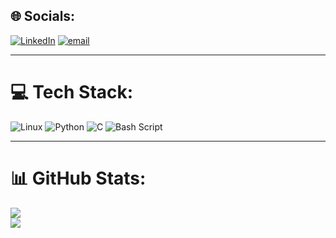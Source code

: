 
## 🌐 Socials:
[![LinkedIn](https://custom-icon-badges.demolab.com/badge/LinkedIn-0A66C2?logo=linkedin-white&logoColor=fff)](https://www.linkedin.com/in/omkar-bhat/)
[![email](https://img.shields.io/badge/Email-D14836?logo=gmail&logoColor=white)](mailto:omkarbhat2003@gmail.com) 


---
# 💻 Tech Stack:
![Linux](https://img.shields.io/badge/Linux-white?style=for-the-badge&logo=Linux&color=black) ![Python](https://img.shields.io/badge/Python-white?style=for-the-badge&logo=Python&color=%23000000) ![C](https://img.shields.io/badge/C%20language-white?style=for-the-badge&logo=C&color=%23000000)
 ![Bash Script](https://img.shields.io/badge/bash_script-%23121011.svg?style=for-the-badge&logo=gnu-bash&logoColor=white)

---
# 📊 GitHub Stats:
![](https://github-readme-stats.vercel.app/api?username=OmkarBhat08&theme=tokyonight&hide_border=false&include_all_commits=true&count_private=true)<br/> 
![](https://github-readme-stats.vercel.app/api/top-langs/?username=OmkarBhat08&theme=tokyonight&hide_border=false&include_all_commits=true&count_private=true&layout=compact)
